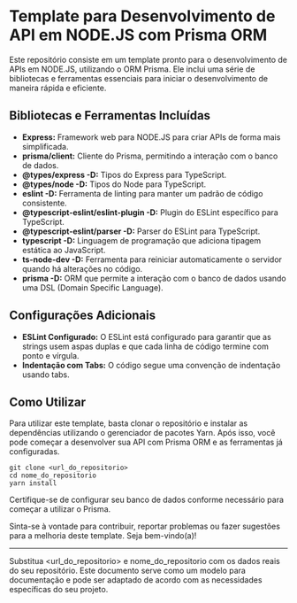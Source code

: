 # Template para Desenvolvimento de API em NODE.JS com Prisma ORM
Este repositório consiste em um template pronto para o desenvolvimento de APIs em NODE.JS, utilizando o ORM Prisma. Ele inclui uma série de bibliotecas e ferramentas essenciais para iniciar o desenvolvimento de maneira rápida e eficiente.

## Bibliotecas e Ferramentas Incluídas
- **Express:** Framework web para NODE.JS para criar APIs de forma mais simplificada.</br>
- **prisma/client:** Cliente do Prisma, permitindo a interação com o banco de dados.</br>
- **@types/express -D:** Tipos do Express para TypeScript.</br>
- **@types/node -D:** Tipos do Node para TypeScript.</br>
- **eslint -D:** Ferramenta de linting para manter um padrão de código consistente.</br>
- **@typescript-eslint/eslint-plugin -D:** Plugin do ESLint específico para TypeScript.</br>
- **@typescript-eslint/parser -D:** Parser do ESLint para TypeScript.</br>
- **typescript -D:** Linguagem de programação que adiciona tipagem estática ao JavaScript.</br>
- **ts-node-dev -D:** Ferramenta para reiniciar automaticamente o servidor quando há alterações no código.</br>
- **prisma -D:** ORM que permite a interação com o banco de dados usando uma DSL (Domain Specific Language).</br>

## Configurações Adicionais
- **ESLint Configurado:** O ESLint está configurado para garantir que as strings usem aspas duplas e que cada linha de código termine com ponto e vírgula.</br>
- **Indentação com Tabs:** O código segue uma convenção de indentação usando tabs.</br>

## Como Utilizar
Para utilizar este template, basta clonar o repositório e instalar as dependências utilizando o gerenciador de pacotes Yarn. Após isso, você pode começar a desenvolver sua API com Prisma ORM e as ferramentas já configuradas.

```
git clone <url_do_repositorio>
cd nome_do_repositorio
yarn install
```

Certifique-se de configurar seu banco de dados conforme necessário para começar a utilizar o Prisma.

Sinta-se à vontade para contribuir, reportar problemas ou fazer sugestões para a melhoria deste template. Seja bem-vindo(a)!
<hr>

Substitua <url_do_repositorio> e nome_do_repositorio com os dados reais do seu repositório. Este documento serve como um modelo para documentação e pode ser adaptado de acordo com as necessidades específicas do seu projeto.
